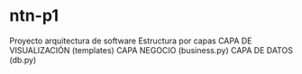 # ntn-p1
Proyecto arquitectura de software
Estructura por capas
CAPA DE VISUALIZACIÓN (templates)
CAPA NEGOCIO (business.py)
CAPA DE DATOS (db.py)